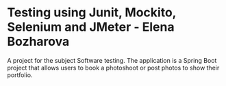 # Testing using Junit, Mockito, Selenium and JMeter - Elena Bozharova
A project for the subject Software testing.
The application is a Spring Boot project that allows users to book a photoshoot or post photos to show their portfolio.
